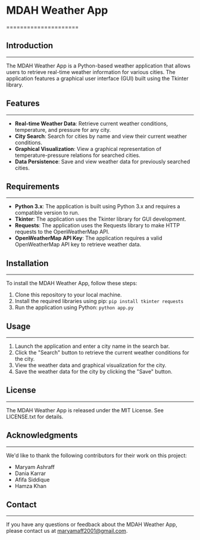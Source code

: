 # MDAH Weather App
=====================

## Introduction
---------------

The MDAH Weather App is a Python-based weather application that allows users to retrieve real-time weather information for various cities. The application features a graphical user interface (GUI) built using the Tkinter library.

## Features
------------

* **Real-time Weather Data**: Retrieve current weather conditions, temperature, and pressure for any city.
* **City Search**: Search for cities by name and view their current weather conditions.
* **Graphical Visualization**: View a graphical representation of temperature-pressure relations for searched cities.
* **Data Persistence**: Save and view weather data for previously searched cities.

## Requirements
------------

* **Python 3.x**: The application is built using Python 3.x and requires a compatible version to run.
* **Tkinter**: The application uses the Tkinter library for GUI development.
* **Requests**: The application uses the Requests library to make HTTP requests to the OpenWeatherMap API.
* **OpenWeatherMap API Key**: The application requires a valid OpenWeatherMap API key to retrieve weather data.

## Installation
------------

To install the MDAH Weather App, follow these steps:

1. Clone this repository to your local machine.
2. Install the required libraries using pip: `pip install tkinter requests`
3. Run the application using Python: `python app.py`

## Usage
-----

1. Launch the application and enter a city name in the search bar.
2. Click the "Search" button to retrieve the current weather conditions for the city.
3. View the weather data and graphical visualization for the city.
4. Save the weather data for the city by clicking the "Save" button.

## License
---------

The MDAH Weather App is released under the MIT License. See LICENSE.txt for details.

## Acknowledgments
------------------

We'd like to thank the following contributors for their work on this project:

* Maryam Ashraff
* Dania Karrar
* Afifa Siddique
* Hamza Khan

## Contact
----------

If you have any questions or feedback about the MDAH Weather App, please contact us at maryamaff2001@gmail.com.
